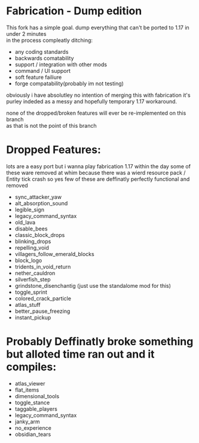 # Fabrication - Dump edition

This fork has a simple goal. dump everything that can't be ported to 1.17 in under 2 minutes  
in the process compleatly ditching:  

- any coding standards
- backwards comatability
- support / integration with other mods
- command / UI support
- soft feature failiure
- forge compatability(probably im not testing)

obviously i have absolutley no intention of merging this with fabrication
it's purley indeded as a messy and hopefully temporary 1.17 workaround.

none of the dropped/broken features will ever be re-implemented on this branch  
as that is not the point of this branch

# Dropped Features:

lots are a easy port but i wanna play fabrication 1.17 within the day
some of these ware removed at whim because there was a wierd resource pack / Entity tick crash
so yes few of these are deffinatly perfectly functional and removed

- sync_attacker_yaw
- alt_absorption_sound
- legible_sign
- legacy_command_syntax
- old_lava
- disable_bees
- classic_block_drops
- blinking_drops
- repelling_void
- villagers_follow_emerald_blocks
- block_logo
- tridents_in_void_return
- nether_cauldron
- silverfish_step
- grindstone_disenchantig (just use the standalome mod for this)
- toggle_sprint
- colored_crack_particle
- atlas_stuff
- better_pause_freezing
- instant_pickup

# Probably Deffinatly broke something but alloted time ran out and it compiles:

- atlas_viewer
- flat_items
- dimensional_tools
- toggle_stance
- taggable_players
- legacy_command_syntax
- janky_arm
- no_experience
- obsidian_tears
